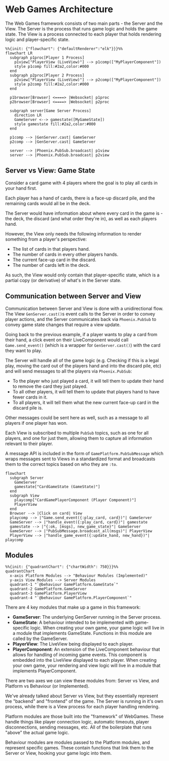# Web Games Architecture

The Web Games framework consists of two main parts - the Server and the View.
The Server is the process that runs game logic and holds the game state. The
View is a process connected to each player that holds rendering logic and
player-specific state.

```mermaid
%%{init: {"flowchart": {"defaultRenderer":"elk"}}}%%
flowchart LR
  subgraph p1proc[Player 1 Process]
    p1view["PlayerView (LiveView)"] --> p1comp(["MyPlayerComponent"])
    style p1comp fill:#2a2,color:#000
  end
  subgraph p2proc[Player 2 Process]
    p2view["PlayerView (LiveView)"] --> p2comp(["MyPlayerComponent"])
    style p2comp fill:#2a2,color:#000
  end

  p1browser[Browser] <====> |Websocket| p1proc
  p2browser[Browser] <====> |Websocket| p2proc

  subgraph server[Game Server Process]
    direction LR
    GameServer <--> gamestate([MyGameState])
    style gamestate fill:#2a2,color:#000
  end

  p1comp --> |GenServer.cast| GameServer
  p2comp --> |GenServer.cast| GameServer

  server --> |Phoenix.PubSub.broadcast| p1view
  server --> |Phoenix.PubSub.broadcast| p2view
```

## Server vs View: Game State

Consider a card game with 4 players where the goal is to play
all cards in your hand first.

Each player has a hand of cards, there is a face-up discard pile, and the remaining
cards would all be in the deck.

The Server would have information about where every card in the game is - the
deck, the discard (and what order they're in), as well as each players hand.

However, the View only needs the following information to render something
from a player's perspective:
* The list of cards in that players hand.
* The number of cards in every other players hands.
* The current face-up card in the discard.
* The number of cards left in the deck.

As such, the View would only contain that player-specific state, which is a
partial copy (or derivative) of what's in the Server state.

## Communication between Server and View

Communication between Server and View is done with a unidirectional flow. The
View `GenServer.cast()`s event calls to the Server in order to convey player
actions, and the Server communicates back via `Phoenix.PubSub` to convey
game state changes that require a view update.

Going back to the previous example, if a player wants to play a card from their
hand, a click event on their LiveComponent would call `Game.send_event()`
(which is a wrapper for `GenServer.cast()`) with the card they want to play.

The Server will handle all of the game logic (e.g. Checking if this is a legal
play, moving the card out of the players hand and into the discard pile, etc)
and will send messages to all the players via `Phoenix.PubSub`:

* To the player who just played a card, it will tell them to update their hand
  to remove the card they just played.
* To all other players, it will tell them to update that players hand to have
  fewer cards in it.
* To all players, it will tell them what the new current face-up card in the
  discard pile is.

Other messages could be sent here as well, such as a message to all players
if one player has won.

Each View is subscribed to multiple `PubSub` topics, such as one for all players,
and one for just them, allowing them to capture all information relevant to
their player.

A message API is included in the form of `GamePlatform.PubSubMessage` which
wraps messages sent to Views in a standardized format and broadcasts them to the
correct topics based on who they are `:to`.

```mermaid
flowchart
  subgraph Server
    GameServer
    gamestate["CardGameState (GameState)"]
  end
  subgraph View
    playcomp["CardGamePlayerComponent (Player Component)"]
    PlayerView
  end
  Browser --> |Click on card| View
  playcomp --> |"Game.send_event({:play_card, card})"| GameServer
  GameServer --> |"handle_event({:play_card, card})"| gamestate
  gamestate --> |"{:ok, [msgs], new_game_state}"| GameServer
  GameServer --> |"PubSubMessage.broadcast_all(msgs)"| PlayerView
  PlayerView --> |"handle_game_event({:update_hand, new_hand})"| playcomp
```

## Modules

```mermaid
%%{init: {"quadrantChart": {"chartWidth": 750}}}%%
quadrantChart
  x-axis Platform Modules --> "Behaviour Modules (Implemented)"
  y-axis View Modules --> Server Modules
  quadrant-1 "`@behaviour GamePlatform.GameState`"
  quadrant-2 GamePlatform.GameServer
  quadrant-3 GamePlatform.PlayerView
  quadrant-4 "`@behaviour GamePlatform.PlayerComponent`"
```
There are 4 key modules that make up a game in this framework:
* **GameServer**: The underlying GenServer running in the Server process.
* **GameState**: A behaviour intended to be implemented with game-specific logic.
  When creating your own game, your game logic will live in a module that
  implements GameState. Functions in this module are called by the GameServer.
* **PlayerView**: The LiveView being displayed to each player.
* **PlayerComponent**: An extension of the LiveComponent behaviour that allows for
  handling of incoming game events. This component is embedded into the LiveView
  displayed to each player. When creating your own game, your rendering and
  view logic will live in a module that implements PlayerComponent.

There are two axes we can view these modules from: Server vs View, and
Platform vs Behaviour (or Implemented).

We've already talked about Server vs View, but they essentially represent the
"backend" and "frontend" of the game. The Server is running in it's own process,
while there is a View process for each player handling rendering.

Platform modules are those built into the "framework" of WebGames. These handle
things like player connection logic, automatic timeouts, player disconnections,
sending messages, etc. All of the boilerplate that runs "above" the actual
game logic.

Behaviour modules are modules passed to the Platform modules, and represent
specific games. These contain functions that link them to the Server or View,
hooking your game logic into them.